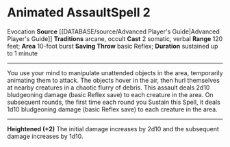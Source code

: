 ﻿---
actions: '[two-actions]'
area: 10-foot burst
bloodline: null
component:
- Somatic
- Verbal
cost: null
deity: null
domain: null
duration: sustained up to 1 minute
element: null
heighten: '+2'
heighten_level: 2, 4, 6, 8, 10
id: '668'
lesson: null
level: '2'
mystery: null
name: Animated Assault
patron_theme: null
range: 120 feet
rarity: Common
requirement: null
rus_type_level: null
saving_throw: basicReflex
school: Evocation
source: '[[DATABASE/source/Advanced Player''s Guide|Advanced Player''s Guide]]'
target: null
tradition:
- Arcane
- Occult
trait:
- '[[DATABASE/trait/Evocation|Evocation]]'
trigger: null
type: Spell

---
# Animated Assault<span class="item-type">Spell 2</span>

<span class="item-trait">Evocation</span>
**Source** [[DATABASE/source/Advanced Player's Guide|Advanced Player's Guide]] 
**Traditions** arcane, occult
**Cast** <span class="action-icon">2</span> somatic, verbal
**Range** 120 feet; **Area** 10-foot burst
**Saving Throw** basic Reflex; **Duration** sustained up to 1 minute

---
You use your mind to manipulate unattended objects in the area, temporarily animating them to attack. The objects hover in the air, then hurl themselves at nearby creatures in a chaotic flurry of debris. This assault deals 2d10 bludgeoning damage (basic Reflex save) to each creature in the area. On subsequent rounds, the first time each round you Sustain this Spell, it deals 1d10 bludgeoning damage (basic Reflex save) to each creature in the area.

---
**Heightened (+2)** The initial damage increases by 2d10 and the subsequent damage increases by 1d10.